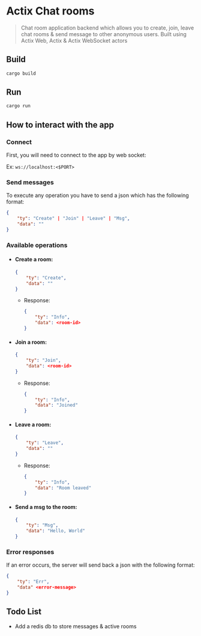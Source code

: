 # Actix Chat rooms

> Chat room application backend which allows you to create, join, leave chat rooms & send message to other anonymous users. Built using Actix Web, Actix & Actix WebSocket actors

## Build

```sh
cargo build
```

## Run

```sh
cargo run
```

## How to interact with the app

### Connect

First, you will need to connect to the app by web socket:

Ex: ```ws://localhost:<$PORT>```

### Send messages

To execute any operation you have to send a json which has the following format:

```json
{
    "ty": "Create" | "Join" | "Leave" | "Msg",
    "data": ""
}
```

### Available operations

+ #### Create a room: 
    ```json
    {
        "ty": "Create",
        "data": ""
    }
    ```
    + Response:
        ```json
        {
            "ty": "Info",
            "data": <room-id>
        }
        ```

+ #### Join a room: 
    ```json
    {
        "ty": "Join",
        "data": <room-id>
    }
    ```
    + Response:
        ```json
        {
            "ty": "Info",
            "data": "Joined"
        }
        ```

+ #### Leave a room: 
    ```json
    {
        "ty": "Leave",
        "data": ""
    }
    ```
    + Response:
        ```json
        {
            "ty": "Info",
            "data": "Room leaved"
        }
        ```

+ #### Send a msg to the room: 
    ```json
    {
        "ty": "Msg",
        "data": "Hello, World"
    }
    ```


### Error responses

If an error occurs, the server will send back a json with the following format:

```json
{
    "ty": "Err",
    "data" <error-message>
}
```

## Todo List

+ Add a redis db to store messages & active rooms